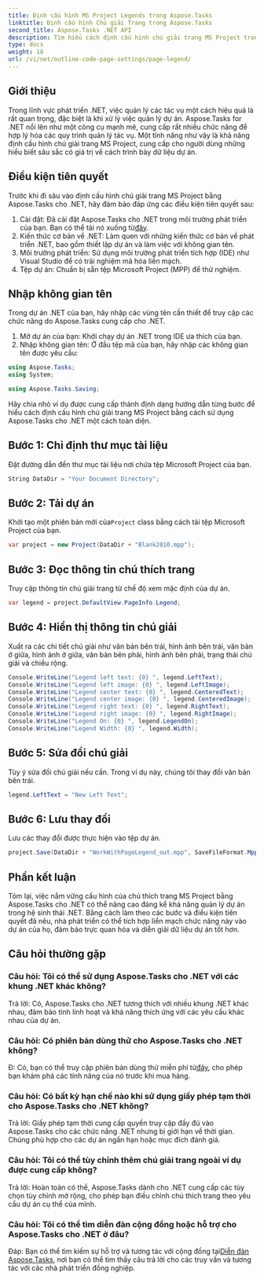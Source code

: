 ```yaml
---
title: Định cấu hình MS Project Legends trong Aspose.Tasks
linktitle: Định cấu hình Chú giải Trang trong Aspose.Tasks
second_title: Aspose.Tasks .NET API
description: Tìm hiểu cách định cấu hình chú giải trang MS Project trong .NET bằng Aspose.Tasks để quản lý dự án hiệu quả. Hướng dẫn từng bước được cung cấp.
type: docs
weight: 18
url: /vi/net/outline-code-page-settings/page-legend/
---
```

## Giới thiệu
Trong lĩnh vực phát triển .NET, việc quản lý các tác vụ một cách hiệu quả là rất quan trọng, đặc biệt là khi xử lý việc quản lý dự án. Aspose.Tasks for .NET nổi lên như một công cụ mạnh mẽ, cung cấp rất nhiều chức năng để hợp lý hóa các quy trình quản lý tác vụ. Một tính năng như vậy là khả năng định cấu hình chú giải trang MS Project, cung cấp cho người dùng những hiểu biết sâu sắc có giá trị về cách trình bày dữ liệu dự án.
## Điều kiện tiên quyết
Trước khi đi sâu vào định cấu hình chú giải trang MS Project bằng Aspose.Tasks cho .NET, hãy đảm bảo đáp ứng các điều kiện tiên quyết sau:
1.  Cài đặt: Đã cài đặt Aspose.Tasks cho .NET trong môi trường phát triển của bạn. Bạn có thể tải nó xuống từ[đây](https://releases.aspose.com/tasks/net/).
2. Kiến thức cơ bản về .NET: Làm quen với những kiến thức cơ bản về phát triển .NET, bao gồm thiết lập dự án và làm việc với không gian tên.
3. Môi trường phát triển: Sử dụng môi trường phát triển tích hợp (IDE) như Visual Studio để có trải nghiệm mã hóa liền mạch.
4. Tệp dự án: Chuẩn bị sẵn tệp Microsoft Project (MPP) để thử nghiệm.

## Nhập không gian tên
Trong dự án .NET của bạn, hãy nhập các vùng tên cần thiết để truy cập các chức năng do Aspose.Tasks cung cấp cho .NET.
1. Mở dự án của bạn: Khởi chạy dự án .NET trong IDE ưa thích của bạn.
2. Nhập không gian tên: Ở đầu tệp mã của bạn, hãy nhập các không gian tên được yêu cầu:
```csharp
using Aspose.Tasks;
using System;

using Aspose.Tasks.Saving;
```
Hãy chia nhỏ ví dụ được cung cấp thành định dạng hướng dẫn từng bước để hiểu cách định cấu hình chú giải trang MS Project bằng cách sử dụng Aspose.Tasks cho .NET một cách toàn diện.

## Bước 1: Chỉ định thư mục tài liệu
Đặt đường dẫn đến thư mục tài liệu nơi chứa tệp Microsoft Project của bạn.

```csharp
String DataDir = "Your Document Directory";
```
## Bước 2: Tải dự án
 Khởi tạo một phiên bản mới của`Project` class bằng cách tải tệp Microsoft Project của bạn.

```csharp
var project = new Project(DataDir + "Blank2010.mpp");
```
## Bước 3: Đọc thông tin chú thích trang
Truy cập thông tin chú giải trang từ chế độ xem mặc định của dự án.

```csharp
var legend = project.DefaultView.PageInfo.Legend;
```
## Bước 4: Hiển thị thông tin chú giải
Xuất ra các chi tiết chú giải như văn bản bên trái, hình ảnh bên trái, văn bản ở giữa, hình ảnh ở giữa, văn bản bên phải, hình ảnh bên phải, trạng thái chú giải và chiều rộng.

```csharp
Console.WriteLine("Legend left text: {0} ", legend.LeftText);
Console.WriteLine("Legend left image: {0} ", legend.LeftImage);
Console.WriteLine("Legend center text: {0} ", legend.CenteredText);
Console.WriteLine("Legend center image: {0} ", legend.CenteredImage);
Console.WriteLine("Legend right text: {0} ", legend.RightText);
Console.WriteLine("Legend right image: {0} ", legend.RightImage);
Console.WriteLine("Legend On: {0} ", legend.LegendOn);
Console.WriteLine("Legend Width: {0} ", legend.Width);
```
## Bước 5: Sửa đổi chú giải
Tùy ý sửa đổi chú giải nếu cần. Trong ví dụ này, chúng tôi thay đổi văn bản bên trái.

```csharp
legend.LeftText = "New Left Text";
```
## Bước 6: Lưu thay đổi
Lưu các thay đổi được thực hiện vào tệp dự án.

```csharp
project.Save(DataDir + "WorkWithPageLegend_out.mpp", SaveFileFormat.Mpp);
```

## Phần kết luận
Tóm lại, việc nắm vững cấu hình của chú thích trang MS Project bằng Aspose.Tasks cho .NET có thể nâng cao đáng kể khả năng quản lý dự án trong hệ sinh thái .NET. Bằng cách làm theo các bước và điều kiện tiên quyết đã nêu, nhà phát triển có thể tích hợp liền mạch chức năng này vào dự án của họ, đảm bảo trực quan hóa và diễn giải dữ liệu dự án tốt hơn.
## Câu hỏi thường gặp
### Câu hỏi: Tôi có thể sử dụng Aspose.Tasks cho .NET với các khung .NET khác không?
Trả lời: Có, Aspose.Tasks cho .NET tương thích với nhiều khung .NET khác nhau, đảm bảo tính linh hoạt và khả năng thích ứng với các yêu cầu khác nhau của dự án.
### Câu hỏi: Có phiên bản dùng thử cho Aspose.Tasks cho .NET không?
 Đ: Có, bạn có thể truy cập phiên bản dùng thử miễn phí từ[đây](https://releases.aspose.com/), cho phép bạn khám phá các tính năng của nó trước khi mua hàng.
### Câu hỏi: Có bất kỳ hạn chế nào khi sử dụng giấy phép tạm thời cho Aspose.Tasks cho .NET không?
Trả lời: Giấy phép tạm thời cung cấp quyền truy cập đầy đủ vào Aspose.Tasks cho các chức năng .NET nhưng bị giới hạn về thời gian. Chúng phù hợp cho các dự án ngắn hạn hoặc mục đích đánh giá.
### Câu hỏi: Tôi có thể tùy chỉnh thêm chú giải trang ngoài ví dụ được cung cấp không?
Trả lời: Hoàn toàn có thể, Aspose.Tasks dành cho .NET cung cấp các tùy chọn tùy chỉnh mở rộng, cho phép bạn điều chỉnh chú thích trang theo yêu cầu dự án cụ thể của mình.
### Câu hỏi: Tôi có thể tìm diễn đàn cộng đồng hoặc hỗ trợ cho Aspose.Tasks cho .NET ở đâu?
 Đáp: Bạn có thể tìm kiếm sự hỗ trợ và tương tác với cộng đồng tại[Diễn đàn Aspose.Tasks](https://forum.aspose.com/c/tasks/15), nơi bạn có thể tìm thấy câu trả lời cho các truy vấn và tương tác với các nhà phát triển đồng nghiệp.